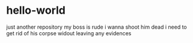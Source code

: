 # hello-world
just another repository
my boss is rude
i wanna shoot him dead
i need to get rid of his corpse widout leaving any evidences
